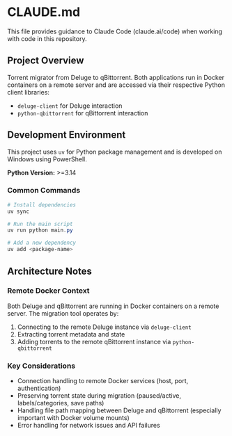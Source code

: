 # CLAUDE.md

This file provides guidance to Claude Code (claude.ai/code) when working with code in this repository.

## Project Overview

Torrent migrator from Deluge to qBittorrent. Both applications run in Docker containers on a remote server and are accessed via their respective Python client libraries:
- `deluge-client` for Deluge interaction
- `python-qbittorrent` for qBittorrent interaction

## Development Environment

This project uses `uv` for Python package management and is developed on Windows using PowerShell.

**Python Version:** >=3.14

### Common Commands

```powershell
# Install dependencies
uv sync

# Run the main script
uv run python main.py

# Add a new dependency
uv add <package-name>
```

## Architecture Notes

### Remote Docker Context
Both Deluge and qBittorrent are running in Docker containers on a remote server. The migration tool operates by:
1. Connecting to the remote Deluge instance via `deluge-client`
2. Extracting torrent metadata and state
3. Adding torrents to the remote qBittorrent instance via `python-qbittorrent`

### Key Considerations
- Connection handling to remote Docker services (host, port, authentication)
- Preserving torrent state during migration (paused/active, labels/categories, save paths)
- Handling file path mapping between Deluge and qBittorrent (especially important with Docker volume mounts)
- Error handling for network issues and API failures
